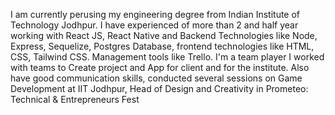 I am currently perusing my engineering degree from Indian Institute of Technology Jodhpur. I have experienced of more than 2 and half year working with React JS, React Native and Backend Technologies like Node, Express, Sequelize, Postgres Database, frontend technologies like HTML, CSS, Tailwind CSS. Management tools like Trello. I'm a team player I worked with teams to Create project and App for client and for the institute. Also have good communication skills, conducted several sessions on Game Development at IIT Jodhpur, Head of Design and Creativity in Prometeo: Technical & Entrepreneurs Fest 